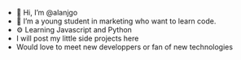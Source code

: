 - 👋 Hi, I’m @alanjgo
- 👀 I’m a young student in marketing who want to learn code.
- ⚙️ Learning Javascript and Python
- I will post my little side projects here
- Would love to meet new developpers or fan of new technologies
